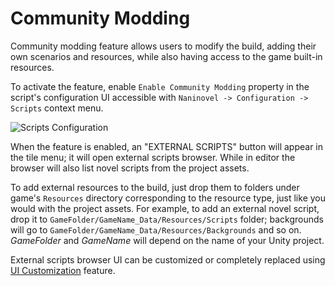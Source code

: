 # Community Modding

Community modding feature allows users to modify the build, adding their own scenarios and resources, while also having access to the game built-in resources.

To activate the feature, enable `Enable Community Modding` property in the script's configuration UI accessible with `Naninovel -> Configuration -> Scripts` context menu. 

![Scripts Configuration](/guide/scripts-config.png)

When the feature is enabled, an "EXTERNAL SCRIPTS" button will appear in the tile menu; it will open external scripts browser. While in editor the browser will also list novel scripts from the project assets.

To add external resources to the build, just drop them to folders under game's `Resources` directory corresponding to the resource type, just like you would with the project assets. For example, to add an external novel script, drop it to `GameFolder/GameName_Data/Resources/Scripts` folder; backgrounds will go to `GameFolder/GameName_Data/Resources/Backgrounds` and so on. *GameFolder* and *GameName* will depend on the name of your Unity project.

External scripts browser UI can be customized or completely replaced using [UI Customization](/guide/ui-customization.md) feature.
